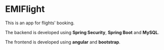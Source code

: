 # EMIFlight

This is an app for flights' booking.

The backend is developed using **Spring Security**, **Spring Boot** and **MySQL**.

The frontend is developed using **angular** and **bootstrap**.
